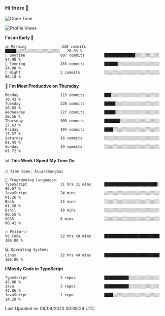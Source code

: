 ### Hi there 👋

<!--
**waynelwz/waynelwz** is a ✨ _special_ ✨ repository because its `README.md` (this file) appears on your GitHub profile.

Here are some ideas to get you started:

- 🔭 I’m currently working on ...
- 🌱 I’m currently learning ...
- 👯 I’m looking to collaborate on ...
- 🤔 I’m looking for help with ...
- 💬 Ask me about ...
- 📫 How to reach me: ...
- 😄 Pronouns: ...
- ⚡ Fun fact: ...
-->

<!--START_SECTION:waka-->
![Code Time](http://img.shields.io/badge/Code%20Time-1%2C867%20hrs%2034%20mins-blue)

![Profile Views](http://img.shields.io/badge/Profile%20Views-0-blue)

**I'm an Early 🐤** 

```text
🌞 Morning                230 commits         █████░░░░░░░░░░░░░░░░░░░░   20.83 % 
🌆 Daytime                607 commits         ██████████████░░░░░░░░░░░   54.98 % 
🌃 Evening                265 commits         ██████░░░░░░░░░░░░░░░░░░░   24.00 % 
🌙 Night                  2 commits           ░░░░░░░░░░░░░░░░░░░░░░░░░   00.18 % 
```
📅 **I'm Most Productive on Thursday** 

```text
Monday                   115 commits         ███░░░░░░░░░░░░░░░░░░░░░░   10.42 % 
Tuesday                  228 commits         █████░░░░░░░░░░░░░░░░░░░░   20.65 % 
Wednesday                227 commits         █████░░░░░░░░░░░░░░░░░░░░   20.56 % 
Thursday                 305 commits         ███████░░░░░░░░░░░░░░░░░░   27.63 % 
Friday                   194 commits         ████░░░░░░░░░░░░░░░░░░░░░   17.57 % 
Saturday                 16 commits          ░░░░░░░░░░░░░░░░░░░░░░░░░   01.45 % 
Sunday                   19 commits          ░░░░░░░░░░░░░░░░░░░░░░░░░   01.72 % 
```


📊 **This Week I Spent My Time On** 

```text
🕑︎ Time Zone: Asia/Shanghai

💬 Programming Languages: 
TypeScript               31 hrs 31 mins      ████████████████████████░   96.07 % 
JavaScript               24 mins             ░░░░░░░░░░░░░░░░░░░░░░░░░   01.26 % 
Bash                     23 mins             ░░░░░░░░░░░░░░░░░░░░░░░░░   01.20 % 
Ezhil                    10 mins             ░░░░░░░░░░░░░░░░░░░░░░░░░   00.55 % 
SCSS                     8 mins              ░░░░░░░░░░░░░░░░░░░░░░░░░   00.42 % 

🔥 Editors: 
VS Code                  32 hrs 49 mins      █████████████████████████   100.00 % 

💻 Operating System: 
Linux                    32 hrs 49 mins      █████████████████████████   100.00 % 
```

**I Mostly Code in TypeScript** 

```text
TypeScript               3 repos             ███████████░░░░░░░░░░░░░░   42.86 % 
Java                     3 repos             ███████████░░░░░░░░░░░░░░   42.86 % 
JavaScript               1 repo              ████░░░░░░░░░░░░░░░░░░░░░   14.29 % 
```




 Last Updated on 06/09/2023 00:09:29 UTC
<!--END_SECTION:waka-->
